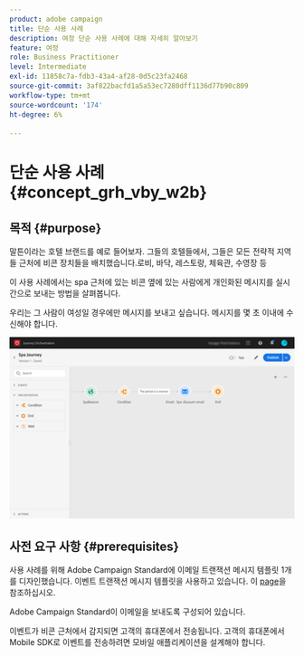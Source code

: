 ```yaml
---
product: adobe campaign
title: 단순 사용 사례
description: 여정 단순 사용 사례에 대해 자세히 알아보기
feature: 여정
role: Business Practitioner
level: Intermediate
exl-id: 11858c7a-fdb3-43a4-af28-0d5c23fa2468
source-git-commit: 3af822bacfd1a5a53ec7280dff1136d77b90c809
workflow-type: tm+mt
source-wordcount: '174'
ht-degree: 6%

---
```


# 단순 사용 사례{#concept_grh_vby_w2b}

## 목적 {#purpose}

말튼이라는 호텔 브랜드를 예로 들어보자. 그들의 호텔들에서, 그들은 모든 전략적 지역들 근처에 비콘 장치들을 배치했습니다.로비, 바닥, 레스토랑, 체육관, 수영장 등

이 사용 사례에서는 spa 근처에 있는 비콘 옆에 있는 사람에게 개인화된 메시지를 실시간으로 보내는 방법을 살펴봅니다.

우리는 그 사람이 여성일 경우에만 메시지를 보내고 싶습니다. 메시지를 몇 초 이내에 수신해야 합니다.

![](../assets/journeyuc1_16.png)

## 사전 요구 사항 {#prerequisites}

사용 사례를 위해 Adobe Campaign Standard에 이메일 트랜잭션 메시지 템플릿 1개를 디자인했습니다. 이벤트 트랜잭션 메시지 템플릿을 사용하고 있습니다. 이 [page](https://experienceleague.adobe.com/docs/campaign-standard/using/communication-channels/transactional-messaging/getting-started-with-transactional-msg.html)을 참조하십시오.

Adobe Campaign Standard이 이메일을 보내도록 구성되어 있습니다.

이벤트가 비콘 근처에서 감지되면 고객의 휴대폰에서 전송됩니다. 고객의 휴대폰에서 Mobile SDK로 이벤트를 전송하려면 모바일 애플리케이션을 설계해야 합니다.
